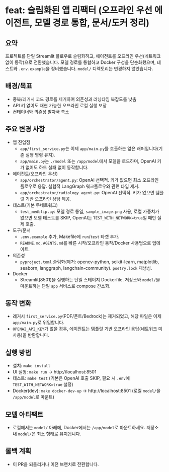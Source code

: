 # feat: 슬림화된 앱 리팩터 (오프라인 우선 에이전트, 모델 경로 통합, 문서/도커 정리)

## 요약
프로젝트를 단일 Streamlit 플로우로 슬림화하고, 에이전트를 오프라인 우선(네트워크 없이 동작)으로 전환했습니다. 모델 경로를 통합하고 Docker 구성을 단순화했으며, 테스트와 `.env.example`을 정비했습니다. `model/` 디렉토리는 변경하지 않았습니다.

## 배경/목표
- 중복/레거시 코드 경로를 제거하여 의존성과 러닝타임 복잡도를 낮춤
- API 키 없이도 재현 가능한 오프라인 로컬 실행 보장
- 컨테이너와 의존성 발자국 축소

## 주요 변경 사항
- 앱 진입점
  - `app/first_service.py`는 이제 `app/main.py`를 호출하는 얇은 래퍼입니다(기존 실행 명령 유지).
  - `app/main.py`는 `./model` 또는 `/app/model`에서 모델을 로드하며, OpenAI 키가 없어도 하드 실패 없이 동작합니다.
- 에이전트(오프라인 우선)
  - `app/orchestrator/agent.py`: OpenAI 선택적. 키가 없으면 최소 오프라인 플로우로 응답. 실험적 LangGraph 워크플로우와 관련 타입 제거.
  - `app/orchestrator/radiology_agent.py`: OpenAI 선택적. 키가 없으면 템플릿 기반 오프라인 상담 제공.
- 테스트(기본 무네트워크)
  - `test_medblip.py`: 모델 경로 통일, `sample_image.png` 사용, 로컬 가중치가 없으면 모델 테스트를 SKIP, OpenAI는 `TEST_WITH_NETWORK=true`일 때만 실제 호출.
- 도구/문서
  - `.env.example` 추가, Makefile에 `run`/`test` 타겟 추가.
  - `README.md`, `AGENTS.md`를 빠른 시작/오프라인 동작/Docker 사용법으로 업데이트.
- 의존성
  - `pyproject.toml` 슬림화(제거: opencv-python, scikit-learn, matplotlib, seaborn, langgraph, langchain-community). `poetry.lock` 재생성.
- Docker
  - Streamlit(8501)을 실행하는 단일 스테이지 Dockerfile. 저장소와 `model/`을 마운트하는 단일 `app` 서비스로 compose 간소화.

## 동작 변화
- 레거시 `first_service.py`(PDF/폰트/Bedrock)는 제거되었고, 해당 파일은 이제 `app/main.py`로 위임합니다.
- `OPENAI_API_KEY`가 없을 경우, 에이전트는 템플릿 기반 오프라인 응답(네트워크 미사용)을 반환합니다.

## 실행 방법
- 설치: `make install`
- UI 실행: `make run` → http://localhost:8501
- 테스트: `make test` (기본은 OpenAI 호출 SKIP, 필요 시 `.env`에 `TEST_WITH_NETWORK=true` 설정)
- Docker(dev): `make docker-dev-up` → http://localhost:8501 (로컬 `model/`을 `/app/model`로 마운트)

## 모델 아티팩트
- 로컬에서는 `model/` 아래에, Docker에서는 `/app/model`로 마운트하세요. 저장소 내 `model/`은 최소 형태로 유지됩니다.

## 롤백 계획
- 이 PR을 되돌리거나 이전 브랜치로 전환합니다.
